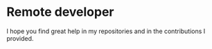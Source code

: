 # Remote developer 

I hope you find great help in my repositories and in the contributions I provided.

